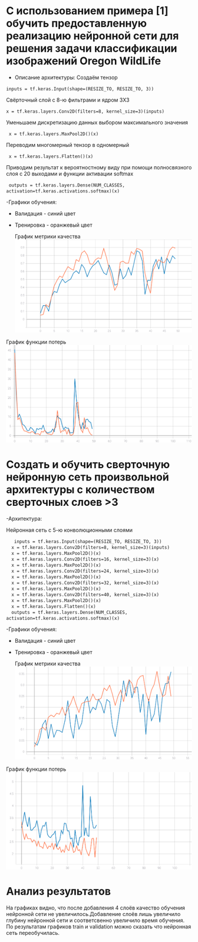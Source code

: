 # С использованием примера [1] обучить предоставленную реализацию нейронной сети для решения задачи классификации изображений Oregon WildLife



- Описание архитектуры:
  Создаём тензор
```
inputs = tf.keras.Input(shape=(RESIZE_TO, RESIZE_TO, 3))
```
Свёрточный слой с 8-ю фильтрами и ядром 3X3

```
x = tf.keras.layers.Conv2D(filters=8, kernel_size=3)(inputs)
```

Уменьшаем дискретизацию данных выбором максимального значения
```
 x = tf.keras.layers.MaxPool2D()(x)
```

Переводим многомерный тензор в одномерный
```
 x = tf.keras.layers.Flatten()(x)
```

Приводим результат к вероятностному виду при помощи полносвязного слоя с 20 выходами и функции активации softmax
```
 outputs = tf.keras.layers.Dense(NUM_CLASSES, activation=tf.keras.activations.softmax)(x)
```

-Графики обучения:
 - Валидация - синий цвет
 - Тренировка - оранжевый цвет
   
   График метрики качества
  ![SVG example](./epoch_categorical_accuracy.svg)
  
  График функции потерь
  ![SVG example](./epoch_loss.svg)


# Создать и обучить сверточную нейронную сеть произвольной архитектуры с количеством сверточных слоев >3
-Архитектура:

Нейронная сеть с 5-ю конволюционными слоями
```
   inputs = tf.keras.Input(shape=(RESIZE_TO, RESIZE_TO, 3))
  x = tf.keras.layers.Conv2D(filters=8, kernel_size=3)(inputs)
  x = tf.keras.layers.MaxPool2D()(x)
  x = tf.keras.layers.Conv2D(filters=16, kernel_size=3)(x)
  x = tf.keras.layers.MaxPool2D()(x)
  x = tf.keras.layers.Conv2D(filters=24, kernel_size=3)(x)
  x = tf.keras.layers.MaxPool2D()(x)
  x = tf.keras.layers.Conv2D(filters=32, kernel_size=3)(x)
  x = tf.keras.layers.MaxPool2D()(x)
  x = tf.keras.layers.Conv2D(filters=40, kernel_size=3)(x)
  x = tf.keras.layers.MaxPool2D()(x)
  x = tf.keras.layers.Flatten()(x)
  outputs = tf.keras.layers.Dense(NUM_CLASSES, activation=tf.keras.activations.softmax)(x)
```

-Графики обучения:
 - Валидация - синий цвет
 - Тренировка - оранжевый цвет
   
   График метрики качества
  ![SVG example](./epoch_categorical_accuracy_1.svg)
  
  График функции потерь
  ![SVG example](./epoch_loss_1.svg)

 # Анализ результатов
 На графиках видно, что после добавления 4 слоёв качество обучения нейронной сети не увеличилось.Добавление слоёв лишь увеличило глубину нейронной сети и соответсвенно увеличило время обучения. По результатам графиков train и validation можно сказать что нейронная сеть переобучилась.

